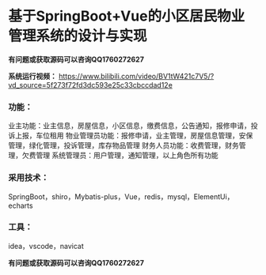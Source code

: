 # 基于SpringBoot+Vue的小区居民物业管理系统的设计与实现

**有问题或获取源码可以咨询QQ1760272627** 

**系统运行视频：** https://www.bilibili.com/video/BV1tW421c7V5/?vd_source=5f273f72fd3dc593e25c33cbccdad12e 

### 功能：
业主功能：业主信息，房屋信息，小区信息，缴费信息，公告通知，报修申请，投诉上报，车位租用
物业管理员功能：报修申请，业主管理，房屋信息管理，安保管理，绿化管理，投诉管理，库存物品管理
财务人员功能：收费管理，财务管理，欠费管理
系统管理员：用户管理，通知管理，以上角色所有功能

### 采用技术：
SpringBoot，shiro，Mybatis-plus，Vue，redis，mysql，ElementUi，echarts

### 工具：
idea，vscode，navicat

**有问题或获取源码可以咨询QQ1760272627** 
